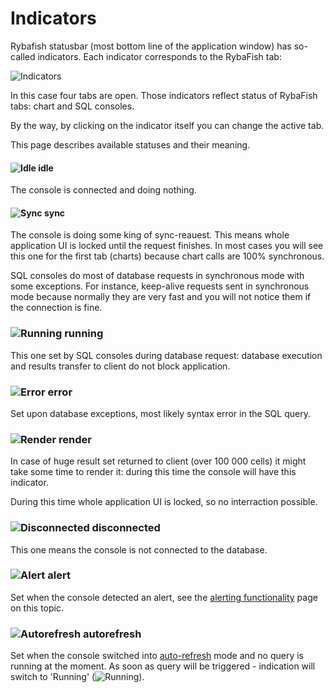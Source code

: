 # Indicators
Rybafish statusbar (most bottom line of the application window) has so-called indicators. Each indicator corresponds to the RybaFish tab:

![Indicators](https://www.rybafish.net/img/ind_00_example.png)

In this case four tabs are open. Those indicators reflect status of RybaFish tabs: chart and SQL consoles.

By the way, by clicking on the indicator itself you can change the active tab.

This page describes available statuses and their meaning.

#### ![Idle](https://www.rybafish.net/img/ind_01_idle.png) idle

The console is connected and doing nothing.

#### ![Sync](https://www.rybafish.net/img/ind_02_sync.png) sync

The console is doing some king of sync-reauest. This means whole application UI is locked until the request finishes. In most cases you will see this one for the first tab (charts) because chart calls are 100% synchronous.

SQL consoles do most of database requests in synchronous mode with some exceptions. For instance, keep-alive requests sent in synchronous mode because normally they are very fast and you will not notice them if the connection is fine.

### ![Running](https://www.rybafish.net/img/ind_03_running.png) running

This one set by SQL consoles during database request: database execution and results transfer to client do not block application.

### ![Error](https://www.rybafish.net/img/ind_04_error.png) error

Set upon database exceptions, most likely syntax error in the SQL query.

### ![Render](https://www.rybafish.net/img/ind_05_render.png) render

In case of huge result set returned to client (over 100&nbsp;000 cells) it might take some time to render it: during this time the console will have this indicator.

During this time whole application UI is locked, so no interraction possible. 

### ![Disconnected](https://www.rybafish.net/img/ind_06_disconnected.png) disconnected

This one means the console is not connected to the database.

### ![Alert](https://www.rybafish.net/img/ind_07_alert.png) alert

Set when the console detected an alert, see the [alerting functionality](/soundAlerts) page on this topic.

### ![Autorefresh](https://www.rybafish.net/img/ind_08_refresh.png) autorefresh

Set when the console switched into [auto-refresh](/sqlconsole#refresh) mode and no query is running at the moment. As soon as query will be triggered - indication will switch to 'Running' (![Running](https://www.rybafish.net/img/ind_03_running.png)).
